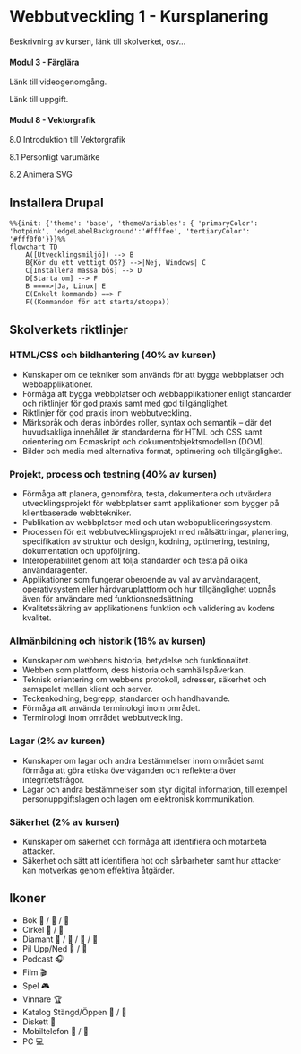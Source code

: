 # Webbutveckling 1 - Kursplanering

Beskrivning av kursen, länk till skolverket, osv…

#### Modul 3 - Färglära

Länk till videogenomgång.

Länk till uppgift.

#### Modul 8 - Vektorgrafik 

8.0 Introduktion till Vektorgrafik 

8.1 Personligt varumärke 

8.2 Animera SVG 

## Installera Drupal

```mermaid
%%{init: {'theme': 'base', 'themeVariables': { 'primaryColor': 'hotpink', 'edgeLabelBackground':'#ffffee', 'tertiaryColor': '#fff0f0'}}}%%
flowchart TD
    A([Utvecklingsmiljö]) --> B
    B{Kör du ett vettigt OS?} -->|Nej, Windows| C
    C[Installera massa bös] --> D
    D[Starta om] --> F
    B ====>|Ja, Linux| E 
    E(Enkelt kommando) ==> F
    F((Kommandon för att starta/stoppa))
```

## Skolverkets riktlinjer

### HTML/CSS och bildhantering (40% av kursen)
* Kunskaper om de tekniker som används för att bygga webbplatser och webbapplikationer.
* Förmåga att bygga webbplatser och webbapplikationer enligt standarder och riktlinjer för god praxis samt med god tillgänglighet.
* Riktlinjer för god praxis inom webbutveckling.
* Märkspråk och deras inbördes roller, syntax och semantik – där det huvudsakliga innehållet är standarderna för HTML och CSS samt orientering om Ecmaskript och dokumentobjektsmodellen (DOM).
* Bilder och media med alternativa format, optimering och tillgänglighet.
### Projekt, process och testning (40% av kursen)
* Förmåga att planera, genomföra, testa, dokumentera och utvärdera utvecklingsprojekt för webbplatser samt applikationer som bygger på klientbaserade webbtekniker.
* Publikation av webbplatser med och utan webbpubliceringssystem.
* Processen för ett webbutvecklingsprojekt med målsättningar, planering, specifikation av struktur och design, kodning, optimering, testning, dokumentation och uppföljning.
* Interoperabilitet genom att följa standarder och testa på olika användaragenter.
* Applikationer som fungerar oberoende av val av användaragent, operativsystem eller hårdvaruplattform och hur tillgänglighet uppnås även för användare med funktionsnedsättning.
* Kvalitetssäkring av applikationens funktion och validering av kodens kvalitet.
### Allmänbildning och historik (16% av kursen)
* Kunskaper om webbens historia, betydelse och funktionalitet.
* Webben som plattform, dess historia och samhällspåverkan.
* Teknisk orientering om webbens protokoll, adresser, säkerhet och samspelet mellan klient och server.
* Teckenkodning, begrepp, standarder och handhavande.
* Förmåga att använda terminologi inom området.
* Terminologi inom området webbutveckling.
### Lagar (2% av kursen)
* Kunskaper om lagar och andra bestämmelser inom området samt förmåga att göra etiska överväganden och reflektera över integritetsfrågor.
* Lagar och andra bestämmelser som styr digital information, till exempel personuppgiftslagen och lagen om elektronisk kommunikation.
### Säkerhet (2% av kursen)
* Kunskaper om säkerhet och förmåga att identifiera och motarbeta attacker.
* Säkerhet och sätt att identifiera hot och sårbarheter samt hur attacker kan motverkas genom effektiva åtgärder. 


## Ikoner 
* Bok &#x1F4D7; / &#x1F4D8; / &#x1F4D9;
* Cirkel &#x1F534; / &#x1F535;
* Diamant &#x1F536; / &#x1F537; / &#x1F538; / &#x1F539;
* Pil Upp/Ned &#x1F53A; / &#x1F53B;
* Podcast &#x1f3a7; 
* Film &#x1f3ac; 
* Spel &#x1f3ae; 
* Vinnare &#x1f3c6; 
* Katalog Stängd/Öppen &#x1f4c1; / &#x1f4c2;
* Diskett &#x1f4be;
* Mobiltelefon &#x1f4f1; / &#x1f4f5;
* PC &#x1f4bb;
